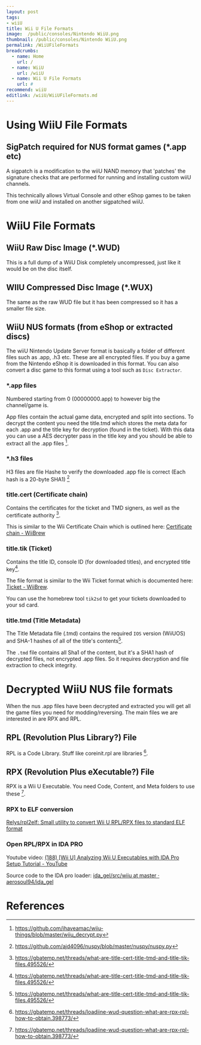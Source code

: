```yaml
---
layout: post
tags: 
- wiiU
title: Wii U File Formats
image:  /public/consoles/Nintendo WiiU.png
thumbnail: /public/consoles/Nintendo WiiU.png
permalink: /WiiUFileFormats
breadcrumbs:
  - name: Home
    url: /
  - name: WiiU
    url: /wiiU
  - name: Wii U File Formats
    url: #
recommend: wiiU
editlink: /wiiU/WiiUFileFormats.md
---
```


# Using WiiU File Formats

## SigPatch required for NUS format games (*.app etc)
A sigpatch is a modification to the wiiU NAND memory that 'patches' the signature checks that are performed for running and installing custom wiiU channels.

This technically allows Virtual Console and other eShop games to be taken from one wiiU and installed on another sigpatched wiiU. 

# WiiU File Formats

## WiiU Raw Disc Image (*.WUD)
This is a full dump of a WiiU Disk completely uncompressed, just like it would be on the disc itself.

## WIIU Compressed Disc Image (*.WUX)
The same as the raw WUD file but it has been compressed so it has a smaller file size.

## WiiU NUS formats (from eShop or extracted discs)
The wiiU Nintendo Update Server format is basically a folder of different files such as .app, .h3 etc. These are all encrypted files. 
If you buy a game from the Nintendo eShop it is downloaded in this format.
You can also convert a disc game to this format using a tool such as `Disc Extractor`.

### *.app files
Numbered starting from 0 (00000000.app) to however big the channel/game is.

App files contain the actual game data, encrypted and split into sections. To decrypt the content you need the title.tmd which stores the meta data for each .app and the title key for decryption (found in the ticket). With this data you can use a AES decrypter pass in the title key and you should be able to extract all the .app files [^2].

### *.h3 files
H3 files are file Hashe to verify the downloaded .app file is correct (Each hash is a 20-byte SHA1) [^1]

### title.cert (Certificate chain)
Contains the certificates for the ticket and TMD signers, as well as the certificate authority [^3].

This is similar to the Wii Certificate Chain which is outlined here: [Certificate chain - WiiBrew](https://wiibrew.org/wiki/Certificate_chain)

### title.tik (Ticket)
Contains the title ID, console ID (for downloaded titles), and encrypted title key[^3].

The file format is similar to the Wii Ticket format which is documented here: [Ticket - WiiBrew](https://wiibrew.org/wiki/Ticket).

You can use the homebrew tool `tik2sd` to get your tickets downloaded to your sd card.

### title.tmd (Title Metadata)
The Title Metadata file (.tmd) contains the required `IOS` version (WiiUOS) and SHA-1 hashes of all of the title's contents[^3].

The `.tmd` file contains all Sha1 of the content, but it's a SHA1 hash of decrypted files, not encrypted .app files. So it requires decryption and file extraction to check integrity.

# Decrypted WiiU NUS file formats
When the nus .app files have been decrypted and extracted you will get all the game files you need for modding/reversing. The main files we are interested in are RPX and RPL.

## RPL (Revolution Plus Library?) File
RPL is a Code Library. Stuff like coreinit.rpl are libraries [^4].

## RPX (Revolution Plus eXecutable?) File
RPX is a Wii U Executable. You need Code, Content, and Meta folders to use these [^4].

### RPX to ELF conversion
[Relys/rpl2elf: Small utility to convert Wii U RPL/RPX files to standard ELF format](https://github.com/Relys/rpl2elf)

### Open RPL/RPX in IDA PRO
Youtube video:
[(188) [Wii U] Analyzing Wii U Executables with IDA Pro Setup Tutorial - YouTube](https://www.youtube.com/watch?v=bpB9zieutC4) 

Source code to the IDA pro loader: [ida_gel/src/wiiu at master · aerosoul94/ida_gel](https://github.com/aerosoul94/ida_gel/tree/master/src/wiiu) 

# References
[^1]: https://github.com/ajd4096/nuspy/blob/master/nuspy/nuspy.py 
[^2]: https://github.com/ihaveamac/wiiu-things/blob/master/wiiu_decrypt.py 
[^3]: https://gbatemp.net/threads/what-are-title-cert-title-tmd-and-title-tik-files.495526/ 
[^4]: https://gbatemp.net/threads/loadiine-wud-question-what-are-rpx-rpl-how-to-obtain.398773/ 

